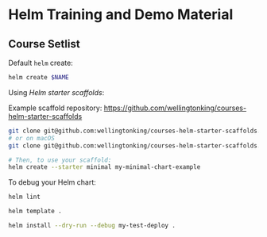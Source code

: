 # Helm Training and Demo Material

## Course Setlist

Default `helm` create:

```sh
helm create $NAME
```

Using _Helm starter scaffolds_:

Example scaffold repository: <https://github.com/wellingtonking/courses-helm-starter-scaffolds>

```sh
git clone git@github.com:wellingtonking/courses-helm-starter-scaffolds.git $HOME/.helm/starters/
# or on macOS
git clone git@github.com:wellingtonking/courses-helm-starter-scaffolds.git $HOME/Library/helm/starters/

# Then, to use your scaffold:
helm create --starter minimal my-minimal-chart-example
```

To debug your Helm chart:

```sh
helm lint
```

```sh
helm template .
```

```sh
helm install --dry-run --debug my-test-deploy .
```

